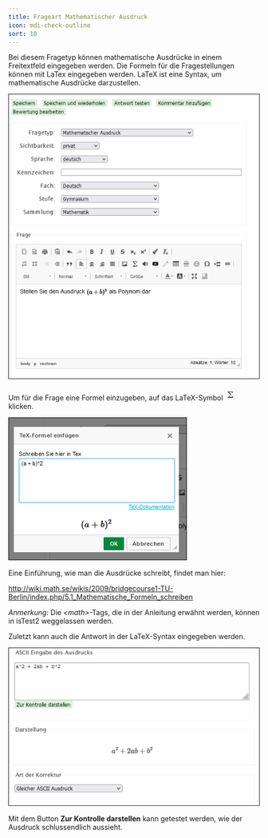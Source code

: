 ```yaml
---
title: Frageart Mathematischer Ausdruck
icon: mdi-check-outline
sort: 10
---
```


<PageTitle />

Bei diesem Fragetyp können mathematische Ausdrücke in einem Freitextfeld eingegeben werden. Die Formeln für die Fragestellungen können mit LaTex eingegeben werden. LaTeX ist eine Syntax, um mathematische Ausdrücke darzustellen.

![](./Beispiel_5_mathAusdruck_1.png)

Um für die Frage eine Formel einzugeben, auf das LaTeX-Symbol ![](./icon_latex.png) klicken. 

![](./Beispiel_5_mathAusdruck_2.png)

Eine Einführung, wie man die Ausdrücke schreibt, findet man hier: 

http://wiki.math.se/wikis/2009/bridgecourse1-TU-Berlin/index.php/5.1_Mathematische_Formeln_schreiben

_Anmerkung:_ Die _\<math\>_-Tags, die in der Anleitung erwähnt werden, können in isTest2 weggelassen werden.

Zuletzt kann auch die Antwort in der LaTeX-Syntax eingegeben werden. 

![](./Beispiel_5_mathAusdruck_3.png)

Mit dem Button __Zur Kontrolle darstellen__ kann getestet werden, wie der Ausdruck schlussendlich aussieht.